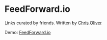 # FeedForward.io

Links curated by friends. Written by [Chris
Oliver](http://excid3.com)

Demo: [FeedForward.io](http://feedforward.io)